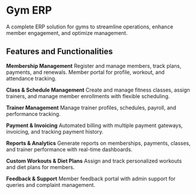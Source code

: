 # Gym ERP
A complete ERP solution for gyms to streamline operations, enhance member engagement, and optimize management.

## Features and Functionalities

**Membership Management**
  Register and manage members, track plans, payments, and renewals. Member portal for profile, workout, and attendance tracking.

**Class & Schedule Management**
  Create and manage fitness classes, assign trainers, and manage member enrollments with flexible scheduling.

**Trainer Management**
  Manage trainer profiles, schedules, payroll, and performance tracking.

**Payment & Invoicing**
  Automated billing with multiple payment gateways, invoicing, and tracking payment history.

**Reports & Analytics**
  Generate reports on memberships, payments, classes, and trainer performance with real-time dashboards.

**Custom Workouts & Diet Plans**
  Assign and track personalized workouts and diet plans for members.

**Feedback & Support**
  Member feedback portal with admin support for queries and complaint management.
